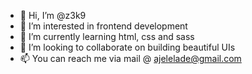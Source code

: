 - 👋 Hi, I’m @z3k9
- 👀 I’m interested in frontend development
- 🌱 I’m currently learning html, css and sass
- 💞️ I’m looking to collaborate on building beautiful UIs
- 📫 You can reach me via mail @ ajelelade@gmail.com

<!---
z3k9/z3k9 is a ✨ special ✨ repository because its `README.md` (this file) appears on your GitHub profile.
You can click the Preview link to take a look at your changes.
--->
